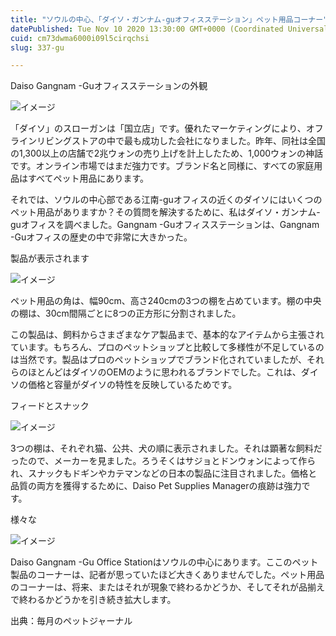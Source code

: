 ```yaml
---
title: "ソウルの中心、「ダイソ・ガンナム-guオフィスステーション」ペット用品コーナー"
datePublished: Tue Nov 10 2020 13:30:00 GMT+0000 (Coordinated Universal Time)
cuid: cm73dwma6000i09l5cirqchsi
slug: 337-gu

---
```



Daiso Gangnam -Guオフィスステーションの外観

![イメージ](https://cdn.hashnode.com/res/hashnode/image/upload/v1739453831799/b8d6dd06-a688-4f40-8495-10e269fe5772.jpeg)

「ダイソ」のスローガンは「国立店」です。優れたマーケティングにより、オフラインリビングストアの中で最も成功した会社になりました。昨年、同社は全国の1,300以上の店舗で2兆ウォンの売り上げを計上したため、1,000ウォンの神話です。オンライン市場ではまだ強力です。ブランド名と同様に、すべての家庭用品はすべてペット用品にあります。

それでは、ソウルの中心部である江南-guオフィスの近くのダイソにはいくつのペット用品がありますか？その質問を解決するために、私はダイソ・ガンナム-guオフィスを調べました。Gangnam -Guオフィスステーションは、Gangnam -Guオフィスの歴史の中で非常に大きかった。

製品が表示されます

![イメージ](https://cdn.hashnode.com/res/hashnode/image/upload/v1739453834143/3c363493-e584-47eb-b1d8-34e82cad2f97.jpeg)

ペット用品の角は、幅90cm、高さ240cmの3つの棚を占めています。棚の中央の棚は、30cm間隔ごとに8つの正方形に分割されました。

この製品は、飼料からさまざまなケア製品まで、基本的なアイテムから主張されています。もちろん、プロのペットショップと比較して多様性が不足しているのは当然です。製品はプロのペットショップでブランド化されていましたが、それらのほとんどはダイソのOEMのように思われるブランドでした。これは、ダイソの価格と容量がダイソの特性を反映しているためです。

フィードとスナック

![イメージ](https://cdn.hashnode.com/res/hashnode/image/upload/v1739453837281/da4c95c4-0c62-4e40-8dd9-1727622c08f2.png)

3つの棚は、それぞれ猫、公共、犬の順に表示されました。それは顕著な飼料だったので、メーカーを見ました。ろうそくはサジョとドンウォンによって作られ、スナックもドギンやカテマンなどの日本の製品に注目されました。価格と品質の両方を獲得するために、Daiso Pet Supplies Managerの痕跡は強力です。

様々な

![イメージ](https://cdn.hashnode.com/res/hashnode/image/upload/v1739453840225/235e346c-272b-4ed8-ad99-0723823bff93.png)

Daiso Gangnam -Gu Office Stationはソウルの中心にあります。ここのペット製品のコーナーは、記者が思っていたほど大きくありませんでした。ペット用品のコーナーは、将来、またはそれが現象で終わるかどうか、そしてそれが品揃えで終わるかどうかを引き続き拡大します。

出典：毎月のペットジャーナル